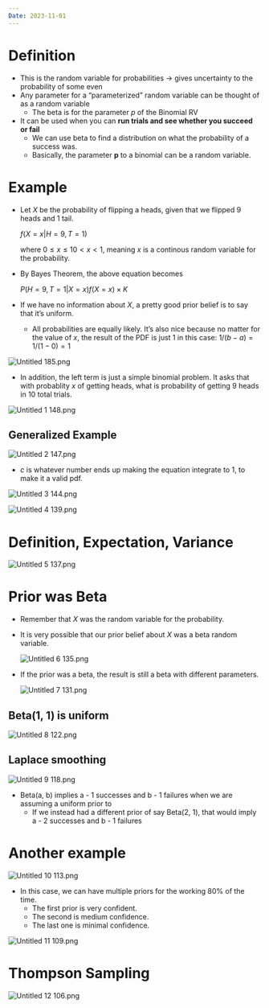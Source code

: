 ```yaml
---
Date: 2023-11-01
---
```

# Definition

- This is the random variable for probabilities → gives uncertainty to the probability of some even
- Any parameter for a “parameterized” random variable can be thought of as a random variable
    - The beta is for the parameter $p$﻿ of the Binomial RV
- It can be used when you can **run trials and see whether you succeed or fail**
    - We can use beta to find a distribution on what the probability of a success was.
    - Basically, the parameter **p** to a binomial can be a random variable.

# Example

- Let $X$﻿ be the probability of flipping a heads, given that we flipped 9 heads and 1 tail.
    
    $f(X = x | H=9, T=1)$
    
    where $0 \leq x \leq 1$﻿$0 < x < 1$﻿, meaning $x$﻿ is a continous random variable for the probability.
    
- By Bayes Theorem, the above equation becomes
    
    $P(H=9, T=1 | X=x) f(X = x) \times K$
    
- If we have no information about $X$﻿, a pretty good prior belief is to say that it’s uniform.
    - All probabilities are equally likely. It’s also nice because no matter for the value of $x$﻿, the result of the PDF is just 1 in this case: $1 / (b - a) = 1 / ( 1 - 0) = 1$﻿

![Untitled 185.png](../../attachments/Untitled%20185.png)

- In addition, the left term is just a simple binomial problem. It asks that with probablity $x$﻿ of getting heads, what is probability of getting $9$﻿ heads in $10$﻿ total trials.

![Untitled 1 148.png](../../attachments/Untitled%201%20148.png)

## Generalized Example

![Untitled 2 147.png](../../attachments/Untitled%202%20147.png)

- $c$﻿ is whatever number ends up making the equation integrate to 1, to make it a valid pdf.

![Untitled 3 144.png](../../attachments/Untitled%203%20144.png)

![Untitled 4 139.png](../../attachments/Untitled%204%20139.png)

# Definition, Expectation, Variance

![Untitled 5 137.png](../../attachments/Untitled%205%20137.png)

# Prior was Beta

- Remember that $X$﻿ was the random variable for the probability.
- It is very possible that our prior belief about $X$﻿ was a beta random variable.
    
    ![Untitled 6 135.png](../../attachments/Untitled%206%20135.png)
    
- If the prior was a beta, the result is still a beta with different parameters.
    
    ![Untitled 7 131.png](../../attachments/Untitled%207%20131.png)
    

## Beta(1, 1) is uniform

![Untitled 8 122.png](../../attachments/Untitled%208%20122.png)

## Laplace smoothing

![Untitled 9 118.png](../../attachments/Untitled%209%20118.png)

- Beta(a, b) implies a - 1 successes and b - 1 failures when we are assuming a uniform prior to
    - If we instead had a different prior of say Beta(2, 1), that would imply a - 2 successes and b - 1 failures

# Another example

![Untitled 10 113.png](../../attachments/Untitled%2010%20113.png)

- In this case, we can have multiple priors for the working 80% of the time.
    - The first prior is very confident.
    - The second is medium confidence.
    - The last one is minimal confidence.

![Untitled 11 109.png](../../attachments/Untitled%2011%20109.png)

# Thompson Sampling

![Untitled 12 106.png](../../attachments/Untitled%2012%20106.png)